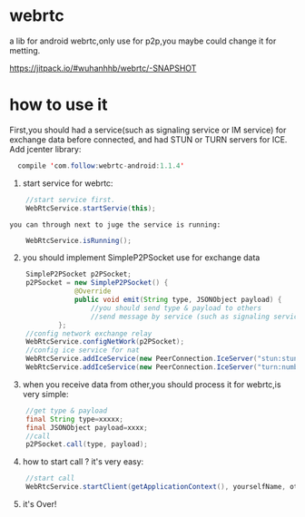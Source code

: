 # webrtc
a lib for android webrtc,only use for p2p,you maybe could change it for metting.

https://jitpack.io/#wuhanhhb/webrtc/-SNAPSHOT

# how to use it
First,you should had a service(such as signaling service or IM service) for exchange data before connected, and had STUN or TURN servers for ICE.   
Add jcenter library:   
```java
  compile 'com.follow:webrtc-android:1.1.4'   
```
  1. start service for webrtc:    
```java
    //start service first.
    WebRtcService.startServie(this);
```
    you can through next to juge the service is running:    
```java
    WebRtcService.isRunning();
```
  2. you should implement SimpleP2PSocket use for exchange data    
```java
    SimpleP2PSocket p2PSocket;
    p2PSocket = new SimpleP2PSocket() {
                @Override
                public void emit(String type, JSONObject payload) {
                    //you should send type & payload to others
                    //send message by service (such as signaling service or IM service)
            };
    //config network exchange relay
    WebRtcService.configNetWork(p2PSocket);
    //config ice service for nat
    WebRtcService.addIceService(new PeerConnection.IceServer("stun:stun.schlund.de"));
    WebRtcService.addIceService(new PeerConnection.IceServer("turn:numb.viagenie.ca", "muazkh", "webrtc@live.com"));
```
  3. when you receive data from other,you should process it for webrtc,is very simple:   
```java
    //get type & payload 
    final String type=xxxxx;
    final JSONObject payload=xxxx;
    //call
    p2PSocket.call(type, payload);
```
  4. how to start call ? it's very easy:   
```java
    //start call
    WebRtcService.startClient(getApplicationContext(), yourselfName, otherName, 0);
```
  5. it's Over!
